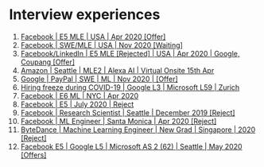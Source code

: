 # Interview experiences

1. [Facebook | E5 MLE | USA | Apr 2020 [Offer]](https://leetcode.com/discuss/interview-experience/556993/Facebook-or-E5-MLE-or-USA-or-Apr-2020-Offer)
2. [Facebook | SWE/MLE | USA | Nov 2020 [Waiting]](https://leetcode.com/discuss/interview-experience/940661/Facebook-or-SWEMLE-or-USA-or-Nov-2020-Waiting)
3. [Facebook/LinkedIn | E5 MLE [Rejected] | USA | Apr 2020 | Google, Coupang [Offer]](https://leetcode.com/discuss/interview-experience/1148901/MLE%3A-Offers-(Google-Coupang)-Rejected%3A-FB-LinkedIn)
4. [Amazon | Seattle | MLE2 | Alexa AI | Virtual Onsite 15th Apr](https://leetcode.com/discuss/interview-experience/591430/Amazon-or-Seattle-or-MLE2-or-Alexa-AI-or-Virtual-Onsite-15th-Apr)
5. [Google | PayPal | SWE | ML | Nov 2020 | [Offer]](https://leetcode.com/discuss/interview-experience/939742/Google-or-PayPal-or-SWE-or-ML-or-Nov-2020-or-Offer)
6. [Hiring freeze during COVID-19 | Google L3 | Microsoft L59 | Zurich](https://leetcode.com/discuss/interview-experience/557684/Hiring-freeze-during-COVID-19-or-Google-L3-or-Microsoft-L59-or-Zurich)
7. [Facebook | E6 ML | NYC | Apr 2020](https://leetcode.com/discuss/interview-experience/577087/Facebook-or-E6-ML-or-NYC-or-Apr-2020)
8. [Facebook | E5 | July 2020 | Reject](https://leetcode.com/discuss/interview-experience/737679/Facebook-or-E5-or-July-2020-or-Reject)
9. [Facebook | Research Scientist | Seattle | December 2019 [Reject]](https://leetcode.com/discuss/interview-experience/541073/Facebook-or-Research-Scientist-or-Seattle-or-December-2019-Reject)
10. [Facebook | ML Engineer | Santa Monica | Apr 2020 [Reject]](https://leetcode.com/discuss/interview-experience/563659/Facebook-or-ML-Engineer-or-Santa-Monica-or-Apr-2020-Reject)
11. [ByteDance | Machine Learning Engineer | New Grad | Singapore | 2020 [Reject]](https://leetcode.com/discuss/interview-experience/956142/ByteDance-or-Machine-Learning-Engineer-or-New-Grad-or-Singapore-or-2020-Reject)
12. [Facebook E5 | Google L5 | Microsoft AS 2 (62) | Seattle | May 2020 [Offers]](https://leetcode.com/discuss/interview-experience/665619/Facebook-E5-or-Google-L5-or-Microsoft-AS-2-(62)-or-Seattle-or-May-2020-Offers)


